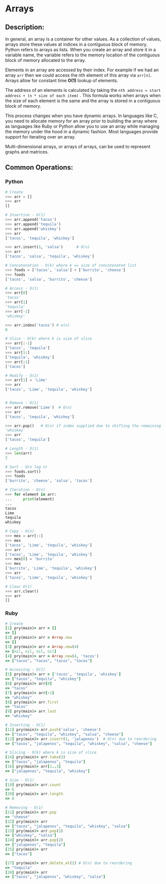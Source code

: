 # Arrays
## Description:
In general, an array is a container for other values.  As a collection of values, arrays store these values at indices in a contiguous block of memory. Python refers to arrays as lists. When you create an array and store it in a variable name, the variable refers to the memory location of the contiguous block of memory allocated to the array.

Elements in an array are accessed by their index. For example if we had an array `arr` then we could access the nth element of this array via `arr[n]`. Arrays allow for constant time **O(1)** lookup of elements.

The address of an elements is calculated by taking the `nth address = start address + (n * size of each item)` . This formula works when arrays when the size of each element is the same and the array is stored in a contiguous block of memory.

This process changes when you have dynamic arrays. In languages like C, you need to allocate memory for an array prior to building the array where as languages like Ruby or Python allow you to use an array while managing the memory under the hood in a dynamic fashion. Most languages provide support for iterating over an array.

Multi-dimensional arrays, or arrays of arrays, can be used to represent graphs and matrices.

## Common Operations:
### Python
```python
# Create
>>> arr = []
>>> arr
[]

# Insertion - O(1)
>>> arr.append('tacos')  
>>> arr.append('tequila')
>>> arr.append('whiskey')
>>> arr
['tacos', 'tequila', 'whiskey']

>>> arr.insert(1, 'salsa')  	# O(n)
>>> arr
['tacos', 'salsa', 'tequila', 'whiskey']

# Concatenation - O(k) where k == size of concatenated list
>>> foods = ['tacos', 'salsa'] + ['burrito', 'cheese']
>>> foods
['tacos', 'salsa', 'burrito', 'cheese']

# Access - O(1)
>>> arr[0]
'tacos'
>>> arr[1]
'tequila'
>>> arr[-1]
'whiskey'

>>> arr.index('tacos') # o(n)
0

# Slice - O(k) where k is size of slice
>>> arr[:-1]
['tacos', 'tequila']
>>> arr[1:]
['tequila', 'whiskey']
>>> arr[:1]
['tacos']

# Modify - O(1)
>>> arr[1] = 'Lime'
>>> arr
['tacos', 'Lime', 'tequila', 'whiskey']


# Remove - O(1)
>>> arr.remove('Lime')  # O(n)
>>> arr
['tacos', 'tequila', 'whiskey']

>>> arr.pop()   # O(n) if index supplied due to shifting the remaining
'whiskey'
>>> arr
['tacos', 'tequila']

# Length - O(1)
>>> len(arr)
2

# Sort - O(n log n)
>>> foods.sort()
>>> foods
['burrito', 'cheese', 'salsa', 'tacos']

# Iteration - O(n)
>>> for element in arr:
...     print(element)
...
tacos
Lime
tequila
whiskey

# Copy - O(n)
>>> mex = arr[::]
>>> mex
['tacos', 'Lime', 'tequila', 'whiskey']
>>> arr
['tacos', 'Lime', 'tequila', 'whiskey']
>>> mex[0] = 'burrito'
>>> mex
['burrito', 'Lime', 'tequila', 'whiskey']
>>> arr
['tacos', 'Lime', 'tequila', 'whiskey']

# Clear O(1)
>>> arr.clear()
>>> arr
[]
```

### Ruby
```ruby
# Create
[1] pry(main)> arr = []
=> []
[2] pry(main)> arr = Array.new
=> []
[3] pry(main)> arr = Array.new(4)
=> [nil, nil, nil, nil]
[4] pry(main)> arr = Array.new(4, 'tacos')
=> ["tacos", "tacos", "tacos", "tacos"]

# Accessing - O(1)
[5] pry(main)> arr = ['tacos', 'tequila', 'whiskey']
=> ["tacos", "tequila", "whiskey"]
[6] pry(main)> arr[0]
=> "tacos"
[7] pry(main)> arr[-1]
=> "whiskey"
[8] pry(main)> arr.first
=> "tacos"
[9] pry(main)> arr.last
=> "whiskey"

# Inserting - O(1)
[11] pry(main)> arr.push('salsa', 'cheese')
=> ["tacos", "tequila", "whiskey", "salsa", "cheese"]
[12] pry(main)> arr.insert(1, 'jalapenos')	# O(n) due to reordering
=> ["tacos", "jalapenos", "tequila", "whiskey", "salsa", "cheese"]

# Slicing - O(k) where k is size of slice
[14] pry(main)> arr.take(3)
=> ["tacos", "jalapenos", "tequila"]
[16] pry(main)> arr[1..3]
=> ["jalapenos", "tequila", "whiskey"]

# Size - O(1)
[19] pry(main)> arr.count
=> 6
[20] pry(main)> arr.length
=> 6

# Removing - O(1)
[21] pry(main)> arr.pop
=> "cheese"
[22] pry(main)> arr
=> ["tacos", "jalapenos", "tequila", "whiskey", "salsa"]
[23] pry(main)> arr.pop(2)
=> ["whiskey", "salsa"]
[24] pry(main)> arr.pop(2)
=> ["jalapenos", "tequila"]
[25] pry(main)> arr
=> ["tacos"]

[27] pry(main)> arr.delete_at(2) # O(n) due to reordering
=> "tequila"
[28] pry(main)> arr
=> ["tacos", "jalapenos", "whiskey", "salsa"]
```
